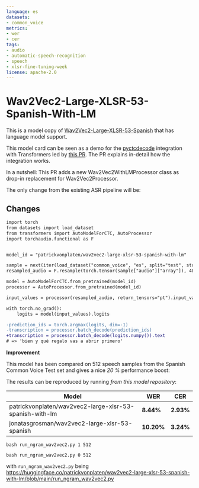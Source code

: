 ```yaml
---
language: es
datasets:
- common_voice
metrics:
- wer
- cer
tags:
- audio
- automatic-speech-recognition
- speech
- xlsr-fine-tuning-week
license: apache-2.0
---
```


# Wav2Vec2-Large-XLSR-53-Spanish-With-LM

This is a model copy of [Wav2Vec2-Large-XLSR-53-Spanish](https://huggingface.co/jonatasgrosman/wav2vec2-large-xlsr-53-spanish)
that has language model support. 

This model card can be seen as a demo for the [pyctcdecode](https://github.com/kensho-technologies/pyctcdecode) integration 
with Transformers led by [this PR](https://github.com/huggingface/transformers/pull/14339). The PR explains in-detail how the 
integration works. 

In a nutshell: This PR adds a new Wav2Vec2WithLMProcessor class as drop-in replacement for Wav2Vec2Processor.

The only change from the existing ASR pipeline will be:

## Changes

```diff
import torch
from datasets import load_dataset
from transformers import AutoModelForCTC, AutoProcessor
import torchaudio.functional as F


model_id = "patrickvonplaten/wav2vec2-large-xlsr-53-spanish-with-lm"

sample = next(iter(load_dataset("common_voice", "es", split="test", streaming=True)))
resampled_audio = F.resample(torch.tensor(sample["audio"]["array"]), 48_000, 16_000).numpy()

model = AutoModelForCTC.from_pretrained(model_id)
processor = AutoProcessor.from_pretrained(model_id)

input_values = processor(resampled_audio, return_tensors="pt").input_values

with torch.no_grad():
    logits = model(input_values).logits

-prediction_ids = torch.argmax(logits, dim=-1)
-transcription = processor.batch_decode(prediction_ids)
+transcription = processor.batch_decode(logits.numpy()).text
# => 'bien y qué regalo vas a abrir primero'
```

**Improvement**

This model has been compared on 512 speech samples from the Spanish Common Voice Test set and 
gives a nice *20 %* performance boost:

The results can be reproduced by running *from this model repository*:

| Model | WER | CER |
| ------------- | ------------- | ------------- |
| patrickvonplaten/wav2vec2-large-xlsr-53-spanish-with-lm | **8.44%** | **2.93%** |
| jonatasgrosman/wav2vec2-large-xlsr-53-spanish | **10.20%** | **3.24%** |

```
bash run_ngram_wav2vec2.py 1 512
```

```
bash run_ngram_wav2vec2.py 0 512
```

with `run_ngram_wav2vec2.py` being 
https://huggingface.co/patrickvonplaten/wav2vec2-large-xlsr-53-spanish-with-lm/blob/main/run_ngram_wav2vec2.py